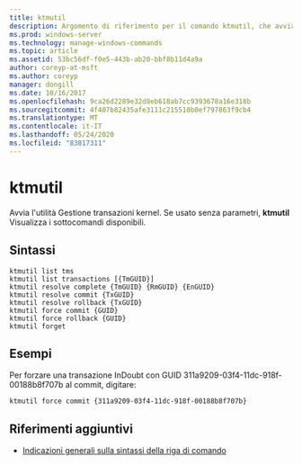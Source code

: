 ```yaml
---
title: ktmutil
description: Argomento di riferimento per il comando ktmutil, che avvia l'utilità Gestione transazioni kernel.
ms.prod: windows-server
ms.technology: manage-windows-commands
ms.topic: article
ms.assetid: 53bc56df-f0e5-443b-ab20-bbf8b11d4a9a
author: coreyp-at-msft
ms.author: coreyp
manager: dongill
ms.date: 10/16/2017
ms.openlocfilehash: 9ca26d2289e32d8eb618ab7cc9393678a16e318b
ms.sourcegitcommit: 4f407b82435afe3111c215510b0ef797863f9cb4
ms.translationtype: MT
ms.contentlocale: it-IT
ms.lasthandoff: 05/24/2020
ms.locfileid: "83817311"
---
```

# <a name="ktmutil"></a>ktmutil

Avvia l'utilità Gestione transazioni kernel. Se usato senza parametri, **ktmutil** Visualizza i sottocomandi disponibili.

## <a name="syntax"></a>Sintassi

```
ktmutil list tms
ktmutil list transactions [{TmGUID}]
ktmutil resolve complete {TmGUID} {RmGUID} {EnGUID}
ktmutil resolve commit {TxGUID}
ktmutil resolve rollback {TxGUID}
ktmutil force commit {GUID}
ktmutil force rollback {GUID}
ktmutil forget
```

## <a name="examples"></a>Esempi


Per forzare una transazione InDoubt con GUID 311a9209-03f4-11dc-918f-00188b8f707b al commit, digitare:

```
ktmutil force commit {311a9209-03f4-11dc-918f-00188b8f707b}
```

## <a name="additional-references"></a>Riferimenti aggiuntivi

- [Indicazioni generali sulla sintassi della riga di comando](command-line-syntax-key.md)